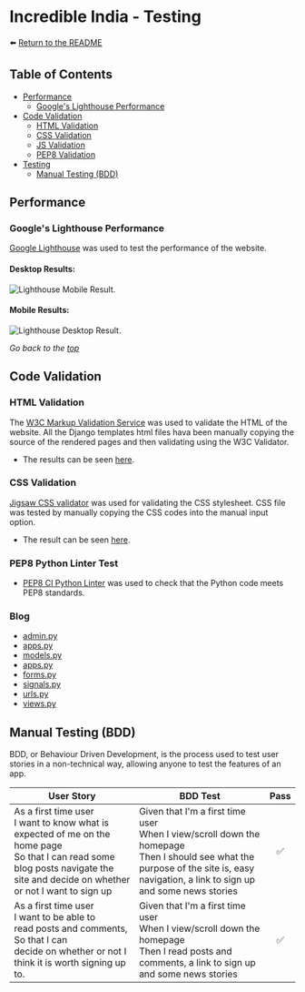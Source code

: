 # Incredible India - Testing

:arrow_left: [Return to the README](README.md)

## Table of Contents
- [Performance](#performance)
  - [Google's Lighthouse Performance](#googles-lighthouse-performance)
- [Code Validation](#code-validation)
  - [HTML Validation](#html-validation)
  - [CSS Validation](#css-validation)
  - [JS Validation](#js-validation)
  - [PEP8 Validation](#pep8-validation)
- [Testing](#testing)
  - [Manual Testing (BDD)](#manual-testing-bdd)

## Performance

### Google's Lighthouse Performance

[Google Lighthouse](https://developers.google.com/web/tools/lighthouse) was used to test the performance of the website. 
#### Desktop Results:
![Lighthouse Mobile Result](./assets/readme/test/).

#### Mobile Results:
![Lighthouse Desktop Result](./assets/readme/test/...).

*Go back to the [top](#table-of-contents)*

## Code Validation

### HTML Validation
The [W3C Markup Validation Service](https://validator.w3.org/) was used to validate the HTML of the website.
All the Django templates html files hava been manually copying the source of the rendered pages and then validating using the W3C Validator.

- The results can be seen [here](assets/validation/.....pdf).

### CSS Validation 
[Jigsaw CSS validator](https://jigsaw.w3.org/css-validator/) was used for validating the CSS stylesheet. CSS file was tested by manually copying the CSS codes into the manual input option.

- The result can be seen [here](assets/validation/.....).

### PEP8 Python Linter Test
- [PEP8 CI Python Linter](https://pep8ci.herokuapp.com/) was used to check that the Python code meets PEP8 standards.

### Blog
* [admin.py](./assets/readme/test/pep8/....)
* [apps.py](./assets/readme/test/pep8/.....)
* [models.py](./assets/readme/test/pep8/......)
* [apps.py](./assets/readme/test/pep8......)
* [forms.py](./assets/readme/test/pep8/......)
* [signals.py](./assets/readme/test/pep8......)
* [urls.py](./assets/readme/test/pep8......)
* [views.py](./assets/readme/test/pep8/......)

## Manual Testing (BDD)

BDD, or Behaviour Driven Development, is the process used to test user stories in a non-technical way, allowing anyone to test the features of an app.

User Story | BDD Test | Pass
--- | --- | :---:
As a first time user<br>I want to know what is expected of me on the home page<br>So that I can read some blog posts navigate the site and decide on whether or not I want to sign up | Given that I'm a first time user<br>When I view/scroll down the homepage<br>Then I should see what the purpose of the site is, easy navigation, a link to sign up and some news stories | :white_check_mark:
As a first time user<br>I want to be able to<br>read posts and comments, So that I can<br>decide on whether or not I think it is worth signing up to. | Given that I'm a first time user<br>When I view/scroll down the homepage<br>Then I read posts and comments, a link to sign up and some news stories | :white_check_mark: